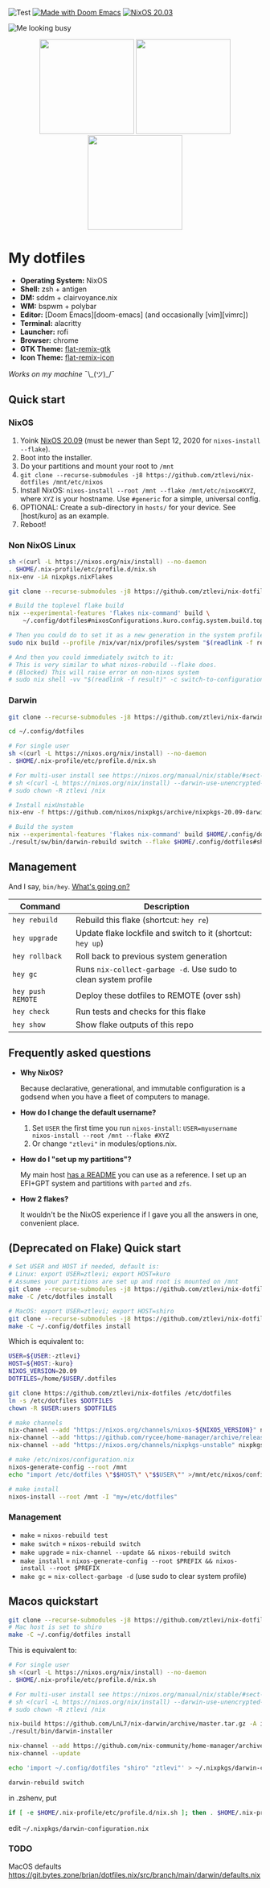 ![Test](https://github.com/ztlevi/nix-dotfiles/workflows/Test/badge.svg)
[![Made with Doom Emacs](https://img.shields.io/badge/Made_with-Doom_Emacs-blueviolet.svg?style=flat-square&logo=GNU%20Emacs&logoColor=white)](https://github.com/hlissner/doom-emacs)
[![NixOS 20.03](https://img.shields.io/badge/NixOS-v20.03-blue.svg?style=flat-square&logo=NixOS&logoColor=white)](https://nixos.org)

![Me looking busy](/../screenshots/fluorescence/fakebusy.png?raw=true)

<p align="center">
<span><img src="/../screenshots/fluorescence/desktop.png?raw=true" height="188" /></span>
<span><img src="/../screenshots/fluorescence/rofi.png?raw=true" height="188" /></span>
<span><img src="/../screenshots/fluorescence/tiling.png?raw=true" height="188" /></span>
</p>

# My dotfiles

- **Operating System:** NixOS
- **Shell:** zsh + antigen
- **DM:** sddm + clairvoyance.nix
- **WM:** bspwm + polybar
- **Editor:** [Doom Emacs][doom-emacs] (and occasionally [vim][vimrc])
- **Terminal:** alacritty
- **Launcher:** rofi
- **Browser:** chrome
- **GTK Theme:** [flat-remix-gtk](https://github.com/daniruiz/flat-remix-gtk)
- **Icon Theme:** [flat-remix-icon](https://github.com/daniruiz/flat-remix)

_Works on my machine_ ¯\\\_(ツ)\_/¯

## Quick start

### NixOS

1. Yoink [NixOS 20.09][nixos] (must be newer than Sept 12, 2020 for `nixos-install --flake`).
2. Boot into the installer.
3. Do your partitions and mount your root to `/mnt`
4. `git clone --recurse-submodules -j8 https://github.com/ztlevi/nix-dotfiles /mnt/etc/nixos`
5. Install NixOS: `nixos-install --root /mnt --flake /mnt/etc/nixos#XYZ`, where `XYZ` is your
   hostname. Use `#generic` for a simple, universal config.
6. OPTIONAL: Create a sub-directory in `hosts/` for your device. See [host/kuro] as an example.
7. Reboot!

### Non NixOS Linux

```sh
sh <(curl -L https://nixos.org/nix/install) --no-daemon
. $HOME/.nix-profile/etc/profile.d/nix.sh
nix-env -iA nixpkgs.nixFlakes

git clone --recurse-submodules -j8 https://github.com/ztlevi/nix-dotfiles ~/.config/dotfiles

# Build the toplevel flake build
nix --experimental-features 'flakes nix-command' build \
    ~/.config/dotfiles#nixosConfigurations.kuro.config.system.build.toplevel -L

# Then you could do to set it as a new generation in the system profile:
sudo nix build --profile /nix/var/nix/profiles/system "$(readlink -f result)"

# And then you could immediately switch to it:
# This is very similar to what nixos-rebuild --flake does.
# (Blocked) This will raise error on non-nixos system
# sudo nix shell -vv "$(readlink -f result)" -c switch-to-configuration switch
```

### Darwin

```sh
git clone --recurse-submodules -j8 https://github.com/ztlevi/nix-darwin-dotfiles ~/.config/dotfiles

cd ~/.config/dotfiles

# For single user
sh <(curl -L https://nixos.org/nix/install) --no-daemon
. $HOME/.nix-profile/etc/profile.d/nix.sh

# For multi-user install see https://nixos.org/manual/nix/stable/#sect-multi-user-installation
# sh <(curl -L https://nixos.org/nix/install) --darwin-use-unencrypted-nix-store-volume
# sudo chown -R ztlevi /nix

# Install nixUnstable
nix-env -f https://github.com/nixos/nixpkgs/archive/nixpkgs-20.09-darwin.tar.gz -iA nixUnstable

# Build the system
nix --experimental-features 'flakes nix-command' build $HOME/.config/dotfiles#darwinConfigurations.shiro.system
./result/sw/bin/darwin-rebuild switch --flake $HOME/.config/dotfiles#shiro
```

## Management

And I say, `bin/hey`. [What's going on?](http://hemansings.com/)

| Command           | Description                                                     |
| ----------------- | --------------------------------------------------------------- |
| `hey rebuild`     | Rebuild this flake (shortcut: `hey re`)                         |
| `hey upgrade`     | Update flake lockfile and switch to it (shortcut: `hey up`)     |
| `hey rollback`    | Roll back to previous system generation                         |
| `hey gc`          | Runs `nix-collect-garbage -d`. Use sudo to clean system profile |
| `hey push REMOTE` | Deploy these dotfiles to REMOTE (over ssh)                      |
| `hey check`       | Run tests and checks for this flake                             |
| `hey show`        | Show flake outputs of this repo                                 |

## Frequently asked questions

- **Why NixOS?**

  Because declarative, generational, and immutable configuration is a godsend when you have a fleet
  of computers to manage.

- **How do I change the default username?**

  1. Set `USER` the first time you run `nixos-install`:
     `USER=myusername nixos-install --root /mnt --flake #XYZ`
  2. Or change `"ztlevi"` in modules/options.nix.

- **How do I "set up my partitions"?**

  My main host [has a README](hosts/kuro/README.org) you can use as a reference. I set up an EFI+GPT
  system and partitions with `parted` and `zfs`.

- **How 2 flakes?**

  It wouldn't be the NixOS experience if I gave you all the answers in one, convenient place.

[nixos]: https://releases.nixos.org/?prefix=nixos/20.09-small/
[flake]: https://www.tweag.io/blog/2020-05-25-flakes/

## (Deprecated on Flake) Quick start

```sh
# Set USER and HOST if needed, default is:
# Linux: export USER=ztlevi; export HOST=kuro
# Assumes your partitions are set up and root is mounted on /mnt
git clone --recurse-submodules -j8 https://github.com/ztlevi/nix-dotfiles /etc/dotfiles
make -C /etc/dotfiles install

# MacOS: export USER=ztlevi; export HOST=shiro
git clone --recurse-submodules -j8 https://github.com/ztlevi/nix-dotfiles ~/.config/dotfiles
make -C ~/.config/dotfiles install
```

Which is equivalent to:

```sh
USER=${USER:-ztlevi}
HOST=${HOST:-kuro}
NIXOS_VERSION=20.09
DOTFILES=/home/$USER/.dotfiles

git clone https://github.com/ztlevi/nix-dotfiles /etc/dotfiles
ln -s /etc/dotfiles $DOTFILES
chown -R $USER:users $DOTFILES

# make channels
nix-channel --add "https://nixos.org/channels/nixos-${NIXOS_VERSION}" nixos
nix-channel --add "https://github.com/rycee/home-manager/archive/release-${NIXOS_VERSION}.tar.gz" home-manager
nix-channel --add "https://nixos.org/channels/nixpkgs-unstable" nixpkgs-unstable

# make /etc/nixos/configuration.nix
nixos-generate-config --root /mnt
echo "import /etc/dotfiles \"$$HOST\" \"$$USER\"" >/mnt/etc/nixos/configuration.nix

# make install
nixos-install --root /mnt -I "my=/etc/dotfiles"
```

### Management

- `make` = `nixos-rebuild test`
- `make switch` = `nixos-rebuild switch`
- `make upgrade` = `nix-channel --update && nixos-rebuild switch`
- `make install` = `nixos-generate-config --root $PREFIX && nixos-install --root $PREFIX`
- `make gc` = `nix-collect-garbage -d` (use sudo to clear system profile)

## Macos quickstart

```sh
git clone --recurse-submodules -j8 https://github.com/ztlevi/nix-dotfiles ~/.config/dotfiles
# Mac host is set to shiro
make -C ~/.config/dotfiles install
```

This is equivalent to:

```sh
# For single user
sh <(curl -L https://nixos.org/nix/install) --no-daemon
. $HOME/.nix-profile/etc/profile.d/nix.sh

# For multi-user install see https://nixos.org/manual/nix/stable/#sect-multi-user-installation
# sh <(curl -L https://nixos.org/nix/install) --darwin-use-unencrypted-nix-store-volume
# sudo chown -R ztlevi /nix

nix-build https://github.com/LnL7/nix-darwin/archive/master.tar.gz -A installer
./result/bin/darwin-installer

nix-channel --add https://github.com/nix-community/home-manager/archive/master.tar.gz home-manager
nix-channel --update

echo 'import ~/.config/dotfiles "shiro" "ztlevi"' > ~/.nixpkgs/darwin-configuration.nix

darwin-rebuild switch
```

in .zshenv, put

```sh
if [ -e $HOME/.nix-profile/etc/profile.d/nix.sh ]; then . $HOME/.nix-profile/etc/profile.d/nix.sh; fi # added by Nix installer
```

edit `~/.nixpkgs/darwin-configuration.nix`

### TODO

MacOS defaults https://git.bytes.zone/brian/dotfiles.nix/src/branch/main/darwin/defaults.nix
